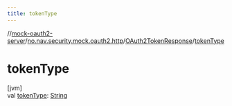 ```yaml
---
title: tokenType
---
```

//[mock-oauth2-server](../../../index.html)/[no.nav.security.mock.oauth2.http](../index.html)/[OAuth2TokenResponse](index.html)/[tokenType](token-type.html)



# tokenType



[jvm]\
val [tokenType](token-type.html): [String](https://kotlinlang.org/api/latest/jvm/stdlib/kotlin/-string/index.html)




